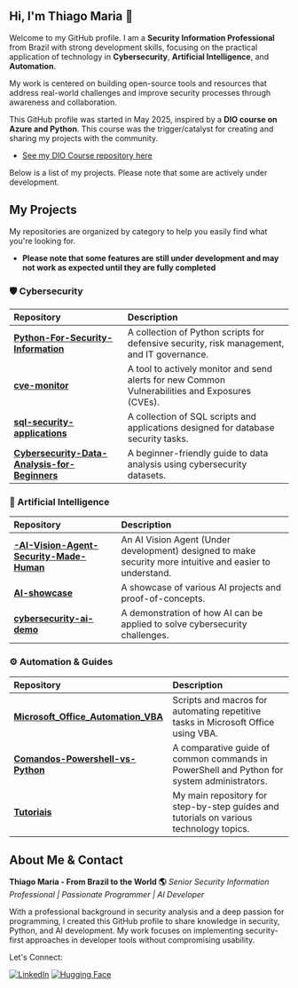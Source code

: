 ## Hi, I'm Thiago Maria 👋

Welcome to my GitHub profile. I am a **Security Information Professional** from Brazil with strong development skills, focusing on the practical application of technology in **Cybersecurity**, **Artificial Intelligence**, and **Automation**.

My work is centered on building open-source tools and resources that address real-world challenges and improve security processes through awareness and collaboration.

This GitHub profile was started in May 2025, inspired by a **DIO course on Azure and Python**. This course was the trigger/catalyst for creating and sharing my projects with the community.
- [See my DIO Course repository here](https://github.com/ThiagoMaria-SecurityIT/DIO-Courses)

Below is a list of my projects. Please note that some are actively under development.

## My Projects

My repositories are organized by category to help you easily find what you're looking for.  
- __Please note that some features are still under development and may not work as expected until they are fully completed__

### 🛡️ Cybersecurity

| Repository | Description |
| :--- | :--- |
| **[Python-For-Security-Information](https://github.com/ThiagoMaria-SecurityIT/Python-For-Security-Information)** | A collection of Python scripts for defensive security, risk management, and IT governance. |
| **[cve-monitor](https://github.com/ThiagoMaria-SecurityIT/cve-monitor)** | A tool to actively monitor and send alerts for new Common Vulnerabilities and Exposures (CVEs). |
| **[sql-security-applications](https://github.com/ThiagoMaria-SecurityIT/sql-security-applications)** | A collection of SQL scripts and applications designed for database security tasks. |
| **[Cybersecurity-Data-Analysis-for-Beginners](https://github.com/ThiagoMaria-SecurityIT/Cybersecurity-Data-Analysis-for-Beginners)** | A beginner-friendly guide to data analysis using cybersecurity datasets. |

### 🤖 Artificial Intelligence

| Repository | Description |
| :--- | :--- |
| **[-AI-Vision-Agent-Security-Made-Human](https://github.com/ThiagoMaria-SecurityIT/-AI-Vision-Agent-Security-Made-Human)** | An AI Vision Agent (Under development) designed to make security more intuitive and easier to understand. |
| **[AI-showcase](https://github.com/ThiagoMaria-SecurityIT/AI-showcase)** | A showcase of various AI projects and proof-of-concepts. |
| **[cybersecurity-ai-demo](https://github.com/ThiagoMaria-SecurityIT/cybersecurity-ai-demo)** | A demonstration of how AI can be applied to solve cybersecurity challenges. |

### ⚙️ Automation & Guides

| Repository | Description |
| :--- | :--- |
| **[Microsoft_Office_Automation_VBA](https://github.com/ThiagoMaria-SecurityIT/Microsoft_Office_Automation_VBA)** | Scripts and macros for automating repetitive tasks in Microsoft Office using VBA. |
| **[Comandos-Powershell-vs-Python](https://github.com/ThiagoMaria-SecurityIT/Comandos-Powershell-vs-Python)** | A comparative guide of common commands in PowerShell and Python for system administrators. |
| **[Tutoriais](https://github.com/ThiagoMaria-SecurityIT/Tutoriais)** | My main repository for step-by-step guides and tutorials on various technology topics. |

## About Me & Contact

**Thiago Maria - From Brazil to the World 🌎**
*Senior Security Information Professional | Passionate Programmer | AI Developer*

With a professional background in security analysis and a deep passion for programming, I created this GitHub profile to share knowledge in security, Python, and AI development. My work focuses on implementing security-first approaches in developer tools without compromising usability.

Let's Connect:

[![LinkedIn](https://img.shields.io/badge/LinkedIn-Connect-blue)](https://www.linkedin.com/in/thiago-cequeira-99202239/)
[![Hugging Face](https://img.shields.io/badge/🤗Hugging_Face-AI_projects-yellow)](https://huggingface.co/ThiSecur)
